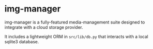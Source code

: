 # img-manager

img-manager is a fully-featured media-management suite designed to integrate
with a cloud storage provider.

It includes a lightweight ORM in `src/lib/db.py` that interacts with a local
sqlite3 database.
